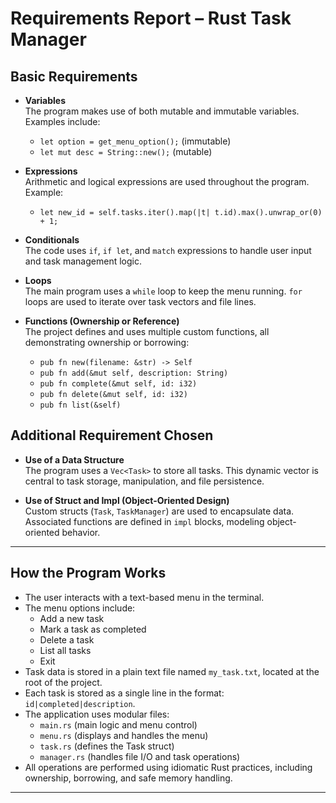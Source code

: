 # Requirements Report – Rust Task Manager

## Basic Requirements

- **Variables**  
  The program makes use of both mutable and immutable variables. Examples include:
  - `let option = get_menu_option();` (immutable)
  - `let mut desc = String::new();` (mutable)

- **Expressions**  
  Arithmetic and logical expressions are used throughout the program. Example:
  - `let new_id = self.tasks.iter().map(|t| t.id).max().unwrap_or(0) + 1;`

- **Conditionals**  
  The code uses `if`, `if let`, and `match` expressions to handle user input and task management logic.

- **Loops**  
  The main program uses a `while` loop to keep the menu running. `for` loops are used to iterate over task vectors and file lines.

- **Functions (Ownership or Reference)**  
  The project defines and uses multiple custom functions, all demonstrating ownership or borrowing:
  - `pub fn new(filename: &str) -> Self`
  - `pub fn add(&mut self, description: String)`
  - `pub fn complete(&mut self, id: i32)`
  - `pub fn delete(&mut self, id: i32)`
  - `pub fn list(&self)`

## Additional Requirement Chosen

- **Use of a Data Structure**  
  The program uses a `Vec<Task>` to store all tasks. This dynamic vector is central to task storage, manipulation, and file persistence.

- **Use of Struct and Impl (Object-Oriented Design)**  
  Custom structs (`Task`, `TaskManager`) are used to encapsulate data. Associated functions are defined in `impl` blocks, modeling object-oriented behavior.

---

## How the Program Works

- The user interacts with a text-based menu in the terminal.
- The menu options include:
  - Add a new task
  - Mark a task as completed
  - Delete a task
  - List all tasks
  - Exit
- Task data is stored in a plain text file named `my_task.txt`, located at the root of the project.
- Each task is stored as a single line in the format: `id|completed|description`.
- The application uses modular files:
  - `main.rs` (main logic and menu control)
  - `menu.rs` (displays and handles the menu)
  - `task.rs` (defines the Task struct)
  - `manager.rs` (handles file I/O and task operations)
- All operations are performed using idiomatic Rust practices, including ownership, borrowing, and safe memory handling.

---

